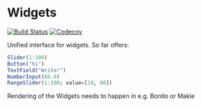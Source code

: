 # Widgets

[![Build Status](https://travis-ci.com/JuliaGizmos/WidgetsBase.jl.svg?branch=master)](https://travis-ci.com/JuliaGizmos/WidgetsBase.jl)
[![Codecov](https://codecov.io/gh/JuliaGizmos/WidgetsBase.jl/branch/master/graph/badge.svg)](https://codecov.io/gh/JuliaGizmos/WidgetsBase.jl)

Unified interface for widgets. So far offers:

```julia
Slider(1:100)
Button("hi")
TextField("Write!")
NumberInput(66.0)
RangeSlider(1:100; value=[10, 80])
```

Rendering of the Widgets needs to happen in e.g. Bonito or Makie

